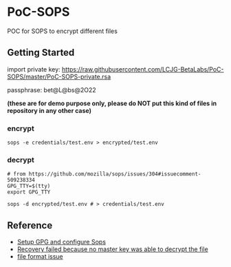 # PoC-SOPS
POC for SOPS to encrypt different files


## Getting Started

import private key: https://raw.githubusercontent.com/LCJG-BetaLabs/PoC-SOPS/master/PoC-SOPS-private.rsa

passphrase: bet@L@bs@2O22

**(these are for demo purpose only, please do NOT put this kind of files in repository in any other case)**

### encrypt

`sops -e credentials/test.env > encrypted/test.env`

### decrypt

```
# from https://github.com/mozilla/sops/issues/304#issuecomment-509238334
GPG_TTY=$(tty)
export GPG_TTY

sops -d encrypted/test.env # > credentials/test.env
```

## Reference

- [Setup GPG and configure Sops](https://www.varokas.com/secrets-in-code-with-mozilla-sops/)
- [Recovery failed because no master key was able to decrypt the file](https://github.com/mozilla/sops/issues/304#issuecomment-509238334)
- [file format issue](https://github.com/mozilla/sops/issues/367)
